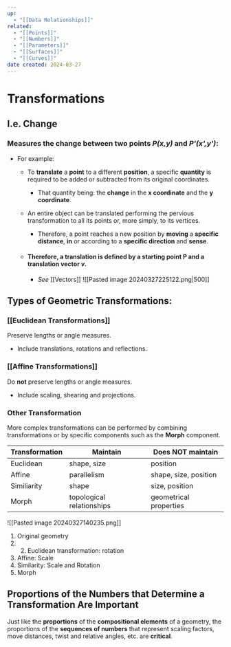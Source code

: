 ```yaml
---
up:
  - "[[Data Relationships]]"
related:
  - "[[Points]]"
  - "[[Numbers]]"
  - "[[Parameters]]"
  - "[[Surfaces]]"
  - "[[Curves]]"
date created: 2024-03-27
---
```

# Transformations
## I.e. Change
### Measures the change between two points *P(x,y)* and *P'(x',y')*:
 - For example:
	 - To **translate** a **point** to a different **position**, a specific **quantity** is required to be added or subtracted from its original coordinates.
		 - That quantity being: the **change** in the **x coordinate** and the **y coordinate**. 
	- An entire object can be translated performing the pervious transformation to all its points or, more simply, to its vertices.
		- Therefore, a point reaches a new position by **moving** a **specific distance**, **in** or according to a **specific direction** and **sense**. 

	- #### Therefore, a translation is defined by a **starting point** P and a **translation vector** *v*. 
		- *See* [[Vectors]]
			![[Pasted image 20240327225122.png|500]]
## Types of Geometric Transformations:

### [[Euclidean Transformations]]
Preserve lengths or angle measures.
- Include translations, rotations and reflections.
### [[Affine Transformations]]
Do **not** preserve lengths or angle measures. 
- Include scaling, shearing and projections.
### Other Transformation
More complex transformations can be performed by combining transformations or by specific components such as the **Morph** component.

| Transformation | Maintain                  | Does NOT maintain      |
| -------------- | ------------------------- | ---------------------- |
| Euclidean      | shape, size               | position               |
| Affine         | parallelism               | shape, size, position  |
| Similiarity    | shape                     | size, position         |
| Morph          | topological relationships | geometrical properties |
![[Pasted image 20240327140235.png]]

1. Original geometry
2. 2. Euclidean transformation: rotation
3. Affine: Scale
4. Similarity: Scale and Rotation
5. Morph


## Proportions of the Numbers that Determine a Transformation Are Important
Just like the **proportions** of the **compositional elements** of a geometry, the proportions of the **sequences of numbers** that represent scaling factors, move distances, twist and relative angles, etc. are **critical**. 